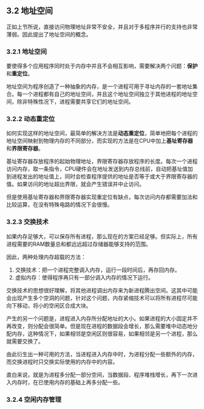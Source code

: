 ## 3.2 地址空间
正如上节所说，直接访问物理地址非常不安全，并且对于多程序并行的支持也非常薄弱。因此提出了地址空间的概念。

### 3.2.1 地址空间

要使得多个应用程序同时处于内存中并且不会相互影响，需要解决两个问题：**保护**和**重定位**。

地址空间为程序创造了一种抽象的内存，是一个进程可用于寻址内存的一套地址集合。每一个进程都有自己的地址空间，并且这个地址空间独立于其他进程的地址空间，除非特殊性况下，进程需要共享它们的地址空间。

### 3.2.2 动态重定位

如何实现这样的地址空间，最简单的解决方法是**动态重定位**，简单地把每个进程的地址空间映射到物理内存的不同部分，而实现的方法是在CPU中加上**基址寄存器**和**界限寄存器**。

基址寄存器存放程序的起始物理地址，界限寄存器存放程序的长度。每次一个进程访问内存，取一条指令，CPU硬件会在地址发送到内存总线前，自动把基址值加到进程发出的地址值上，同时会检查程序提供的地址是否等于或大于界限寄存器的值。如果访问的地址超出界限，就会产生错误并中止访问。

但是使用基址寄存器和界限寄存器实现重定位有缺点，每次访问内存都需要加法和比较运算，在没有特殊电路的情况下会很慢。

### 3.2.3 交换技术

如果内存足够大，可以保存所有进程，那么现在的方案已经足够。但实际上，所有进程需要的RAM数量总和都远远超过存储器能够支持的范围。

因此，两种处理内存超载的方法：
1. 交换技术：把一个进程完整调入内存，运行一段时间后，再存回内存。
2. 虚拟内存：使得程序再只有一部分调入内存的情况下运行。

交换技术的思想很好理解，将其他进程调出内存来为新进程腾出空间。这其中可能会出现产生多个空洞的问题，针对这个问题，内存紧缩技术可以将所有进程尽可能向下移动，将小的空闲区合成大块。

产生的另一个问题是，进程进入内存所分配地址的大小。如果进程的大小固定并不再改变，则分配会很简单。但是现在进程的数据段会增长，那么需要堆中动态地分配内存，这种情况下，如果相邻是空闲区则很容易，如果相邻是另一个进程，那么就需要交换了。

由此衍生出一种可用的方法，当进程进入内存中时，为进程分配一些额外的内存，而交换进程时只交换实际使用的内存中的内容。

直白来说，就是为进程多分配一部分空间，当数据段、程序堆栈增长，再下一次进入内存时，在已使用内存的基础上再多分配一些。

### 3.2.4 空闲内存管理

